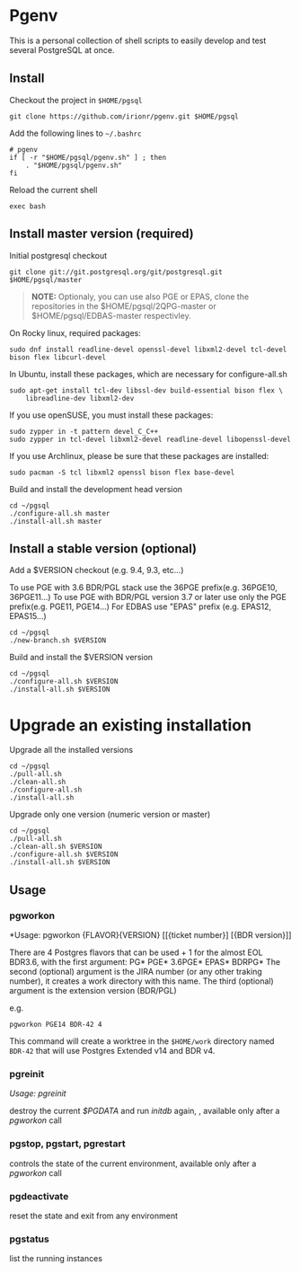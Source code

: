 # Pgenv

This is a personal collection of shell scripts to easily develop and test several PostgreSQL at once.

## Install

Checkout the project in `$HOME/pgsql`

    git clone https://github.com/irionr/pgenv.git $HOME/pgsql

Add the following lines to `~/.bashrc`


    # pgenv
    if [ -r "$HOME/pgsql/pgenv.sh" ] ; then
        . "$HOME/pgsql/pgenv.sh"
    fi

Reload the current shell

    exec bash

## Install master version (required)

Initial postgresql checkout

    git clone git://git.postgresql.org/git/postgresql.git $HOME/pgsql/master

> **NOTE:** Optionaly, you can use also PGE or EPAS, clone the repositories in the
> $HOME/pgsql/2QPG-master or $HOME/pgsql/EDBAS-master respectivley.


On Rocky linux, required packages:

	sudo dnf install readline-devel openssl-devel libxml2-devel tcl-devel bison flex libcurl-devel 

In Ubuntu, install these packages, which are necessary for configure-all.sh

    sudo apt-get install tcl-dev libssl-dev build-essential bison flex \
        libreadline-dev libxml2-dev

If you use openSUSE, you must install these packages:

    sudo zypper in -t pattern devel_C_C++
    sudo zypper in tcl-devel libxml2-devel readline-devel libopenssl-devel

If you use Archlinux, please be sure that these packages are installed:

    sudo pacman -S tcl libxml2 openssl bison flex base-devel

Build and install the development head version

    cd ~/pgsql
    ./configure-all.sh master
    ./install-all.sh master

## Install a stable version (optional)

Add a $VERSION checkout (e.g. 9.4, 9.3, etc...)

To use PGE with 3.6 BDR/PGL stack use the 36PGE prefix(e.g. 36PGE10, 36PGE11...)
To use PGE with BDR/PGL version 3.7 or later use only the PGE prefix(e.g. PGE11, PGE14...)
For EDBAS use "EPAS" prefix (e.g. EPAS12, EPAS15...)

    cd ~/pgsql
    ./new-branch.sh $VERSION

Build and install the $VERSION version

    cd ~/pgsql
    ./configure-all.sh $VERSION
    ./install-all.sh $VERSION

# Upgrade an existing installation

Upgrade all the installed versions

    cd ~/pgsql
    ./pull-all.sh
    ./clean-all.sh
    ./configure-all.sh
    ./install-all.sh

Upgrade only one version (numeric version or master)

    cd ~/pgsql
    ./pull-all.sh
    ./clean-all.sh $VERSION
    ./configure-all.sh $VERSION
    ./install-all.sh $VERSION

## Usage

### pgworkon

*Usage: pgworkon {FLAVOR}{VERSION} [[{ticket number}] [{BDR version}]]

There are 4 Postgres flavors that can be used + 1 for the
almost EOL BDR3.6, with the first argument:
    PG*
    PGE*
    3.6PGE*
    EPAS*
    BDRPG*
The second (optional) argument is the JIRA number (or any other
traking number), it creates a work directory with this name.
The third  (optional) argument is the extension version (BDR/PGL)

e.g.

`pgworkon PGE14 BDR-42 4`

This command will create a worktree in the `$HOME/work` directory
named `BDR-42` that will use Postgres Extended v14 and BDR v4.


### pgreinit

*Usage: pgreinit*

destroy the current *$PGDATA* and run *initdb* again, , available only after a *pgworkon* call

### pgstop, pgstart, pgrestart

controls the state of the current environment, available only after a *pgworkon* call

### pgdeactivate

reset the state and exit from any environment

### pgstatus

list the running instances
